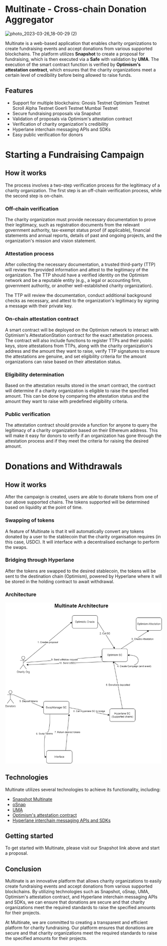 # Multinate - Cross-chain Donation Aggregator
![photo_2023-03-26_18-00-29 (2)](https://user-images.githubusercontent.com/110725797/227771917-7f341b85-59ee-45a5-9b4e-6d05c022b4b6.jpg)

Multinate is a web-based application that enables charity organizations to create fundraising events and accept donations from various supported blockchains. The platform utilizes **Snapshot** to create a proposal for fundraising, which is then executed via a **Safe** with validation by **UMA**. The execution of the smart contract function is verified by **Optimism's attestation contract**, which ensures that the charity organizations meet a certain level of credibility before being allowed to raise funds.

## Features

- Support for multiple blockchains:
  Gnosis Testnet
  Optimism Testnet
  Scroll Alpha Testnet
  Goerli Testnet
  Mumbai Testnet
- Secure fundraising proposals via Snapshot
- Validation of proposals via Optimism's attestation contract
- Verification of charity organization's credibility
- Hyperlane interchain messaging APIs and SDKs
- Easy public verification for donors

# Starting a Fundraising Campaign

## How it works

The process involves a two-step verification process for the legitimacy of a charity organization. The first step is an off-chain verification process, while the second step is on-chain.

### Off-chain verification

The charity organization must provide necessary documentation to prove their legitimacy, such as registration documents from the relevant government authority, tax-exempt status proof (if applicable), financial statements and annual reports, details of past and ongoing projects, and the organization's mission and vision statement.

### Attestation process

After collecting the necessary documentation, a trusted third-party (TTP) will review the provided information and attest to the legitimacy of the organization. The TTP should have a verified identity on the Optimism network and be a reputable entity (e.g., a legal or accounting firm, government authority, or another well-established charity organization).

The TTP will review the documentation, conduct additional background checks as necessary, and attest to the organization's legitimacy by signing a message with their private key.

### On-chain attestation contract

A smart contract will be deployed on the Optimism network to interact with Optimism's AttestationStation contract for the exact attestation process. The contract will also include functions to register TTPs and their public keys, store attestations from TTPs, along with the charity organization's address and the amount they want to raise, verify TTP signatures to ensure the attestations are genuine, and set eligibility criteria for the amount organizations can raise based on their attestation status.

### Eligibility determination

Based on the attestation results stored in the smart contract, the contract will determine if a charity organization is eligible to raise the specified amount. This can be done by comparing the attestation status and the amount they want to raise with predefined eligibility criteria.

### Public verification

The attestation contract should provide a function for anyone to query the legitimacy of a charity organization based on their Ethereum address. This will make it easy for donors to verify if an organization has gone through the attestation process and if they meet the criteria for raising the desired amount.

# Donations and Withdrawals

## How it works

After the campaign is created, users are able to donate tokens from one of our above supported chains. The tokens supported will be determined based on liquidity at the point of time.

### Swapping of tokens

A feature of Multinate is that it will automatically convert any tokens donated by a user to the stablecoin that the charity organisation requires (in this case, USDC). It will interface with a decentralised exchange to perform the swaps.

### Bridging through Hyperlane

After the tokens are swapped to the desired stablecoin, the tokens will be sent to the destination chain (Optimism), powered by Hyperlane where it will be stored in the holding contract to await withdrawal.

### Architecture

![](Multinate.png)

## Technologies

Multinate utilizes several technologies to achieve its functionality, including:

- [Snapshot Multinate](https://demo.snapshot.org/#/multinate.eth)
- [oSnap](https://github.com/gnosis/oSnap)
- [UMA](https://umaproject.org/)
- [Optimism's attestation contract](https://community.optimism.io/docs/governance/attestation-station/)
- [Hyperlane interchain messaging APIs and SDKs](https://www.hyperlane.co/)

## Getting started

To get started with Multinate, please visit our Snapshot link above and start a proposal.

## Conclusion

Multinate is an innovative platform that allows charity organizations to easily create fundraising events and accept donations from various supported blockchains. By utilizing technologies such as Snapshot, oSnap, UMA, Optimism's attestation contract, and Hyperlane interchain messaging APIs and SDKs, we can ensure that donations are secure and that charity organizations meet the required standards to raise the specified amounts for their projects.

At Multinate, we are committed to creating a transparent and efficient platform for charity fundraising. Our platform ensures that donations are secure and that charity organizations meet the required standards to raise the specified amounts for their projects.
